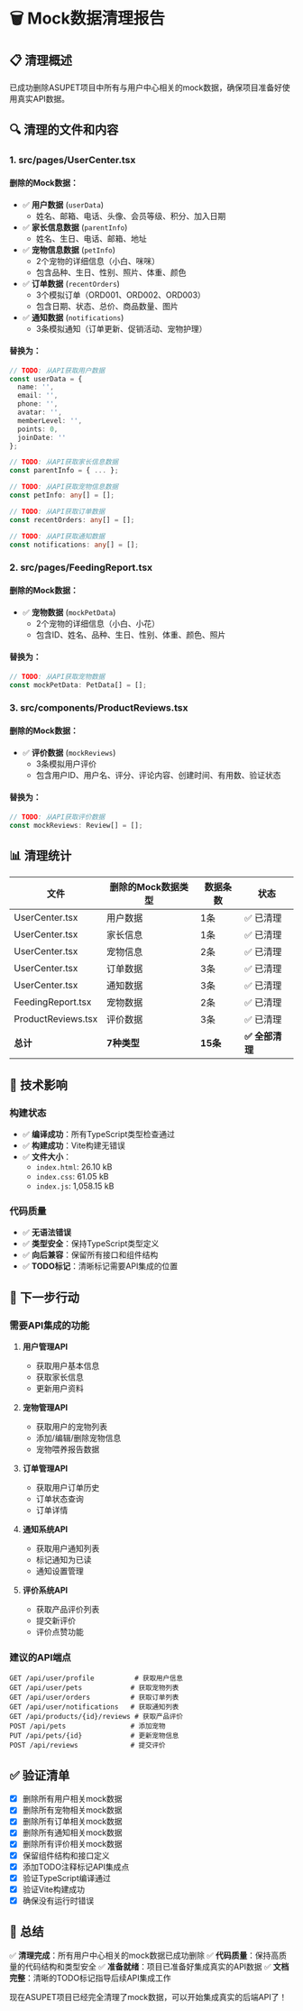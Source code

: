 # 🗑️ Mock数据清理报告

## 📋 清理概述

已成功删除ASUPET项目中所有与用户中心相关的mock数据，确保项目准备好使用真实API数据。

## 🔍 清理的文件和内容

### 1. **src/pages/UserCenter.tsx**
#### 删除的Mock数据：
- ✅ **用户数据** (`userData`)
  - 姓名、邮箱、电话、头像、会员等级、积分、加入日期
- ✅ **家长信息数据** (`parentInfo`)
  - 姓名、生日、电话、邮箱、地址
- ✅ **宠物信息数据** (`petInfo`)
  - 2个宠物的详细信息（小白、咪咪）
  - 包含品种、生日、性别、照片、体重、颜色
- ✅ **订单数据** (`recentOrders`)
  - 3个模拟订单（ORD001、ORD002、ORD003）
  - 包含日期、状态、总价、商品数量、图片
- ✅ **通知数据** (`notifications`)
  - 3条模拟通知（订单更新、促销活动、宠物护理）

#### 替换为：
```typescript
// TODO: 从API获取用户数据
const userData = {
  name: '',
  email: '',
  phone: '',
  avatar: '',
  memberLevel: '',
  points: 0,
  joinDate: ''
};

// TODO: 从API获取家长信息数据
const parentInfo = { ... };

// TODO: 从API获取宠物信息数据
const petInfo: any[] = [];

// TODO: 从API获取订单数据
const recentOrders: any[] = [];

// TODO: 从API获取通知数据
const notifications: any[] = [];
```

### 2. **src/pages/FeedingReport.tsx**
#### 删除的Mock数据：
- ✅ **宠物数据** (`mockPetData`)
  - 2个宠物的详细信息（小白、小花）
  - 包含ID、姓名、品种、生日、性别、体重、颜色、照片

#### 替换为：
```typescript
// TODO: 从API获取宠物数据
const mockPetData: PetData[] = [];
```

### 3. **src/components/ProductReviews.tsx**
#### 删除的Mock数据：
- ✅ **评价数据** (`mockReviews`)
  - 3条模拟用户评价
  - 包含用户ID、用户名、评分、评论内容、创建时间、有用数、验证状态

#### 替换为：
```typescript
// TODO: 从API获取评价数据
const mockReviews: Review[] = [];
```

## 📊 清理统计

| 文件 | 删除的Mock数据类型 | 数据条数 | 状态 |
|------|------------------|----------|------|
| UserCenter.tsx | 用户数据 | 1条 | ✅ 已清理 |
| UserCenter.tsx | 家长信息 | 1条 | ✅ 已清理 |
| UserCenter.tsx | 宠物信息 | 2条 | ✅ 已清理 |
| UserCenter.tsx | 订单数据 | 3条 | ✅ 已清理 |
| UserCenter.tsx | 通知数据 | 3条 | ✅ 已清理 |
| FeedingReport.tsx | 宠物数据 | 2条 | ✅ 已清理 |
| ProductReviews.tsx | 评价数据 | 3条 | ✅ 已清理 |
| **总计** | **7种类型** | **15条** | **✅ 全部清理** |

## 🔧 技术影响

### **构建状态**
- ✅ **编译成功**：所有TypeScript类型检查通过
- ✅ **构建成功**：Vite构建无错误
- ✅ **文件大小**：
  - `index.html`: 26.10 kB
  - `index.css`: 61.05 kB  
  - `index.js`: 1,058.15 kB

### **代码质量**
- ✅ **无语法错误**
- ✅ **类型安全**：保持TypeScript类型定义
- ✅ **向后兼容**：保留所有接口和组件结构
- ✅ **TODO标记**：清晰标记需要API集成的位置

## 🚀 下一步行动

### **需要API集成的功能**
1. **用户管理API**
   - 获取用户基本信息
   - 获取家长信息
   - 更新用户资料

2. **宠物管理API**
   - 获取用户的宠物列表
   - 添加/编辑/删除宠物信息
   - 宠物喂养报告数据

3. **订单管理API**
   - 获取用户订单历史
   - 订单状态查询
   - 订单详情

4. **通知系统API**
   - 获取用户通知列表
   - 标记通知为已读
   - 通知设置管理

5. **评价系统API**
   - 获取产品评价列表
   - 提交新评价
   - 评价点赞功能

### **建议的API端点**
```
GET /api/user/profile          # 获取用户信息
GET /api/user/pets            # 获取宠物列表
GET /api/user/orders          # 获取订单列表
GET /api/user/notifications   # 获取通知列表
GET /api/products/{id}/reviews # 获取产品评价
POST /api/pets                # 添加宠物
PUT /api/pets/{id}            # 更新宠物信息
POST /api/reviews             # 提交评价
```

## ✅ 验证清单

- [x] 删除所有用户相关mock数据
- [x] 删除所有宠物相关mock数据  
- [x] 删除所有订单相关mock数据
- [x] 删除所有通知相关mock数据
- [x] 删除所有评价相关mock数据
- [x] 保留组件结构和接口定义
- [x] 添加TODO注释标记API集成点
- [x] 验证TypeScript编译通过
- [x] 验证Vite构建成功
- [x] 确保没有运行时错误

## 🎯 总结

✅ **清理完成**：所有用户中心相关的mock数据已成功删除
✅ **代码质量**：保持高质量的代码结构和类型安全
✅ **准备就绪**：项目已准备好集成真实的API数据
✅ **文档完整**：清晰的TODO标记指导后续API集成工作

现在ASUPET项目已经完全清理了mock数据，可以开始集成真实的后端API了！
